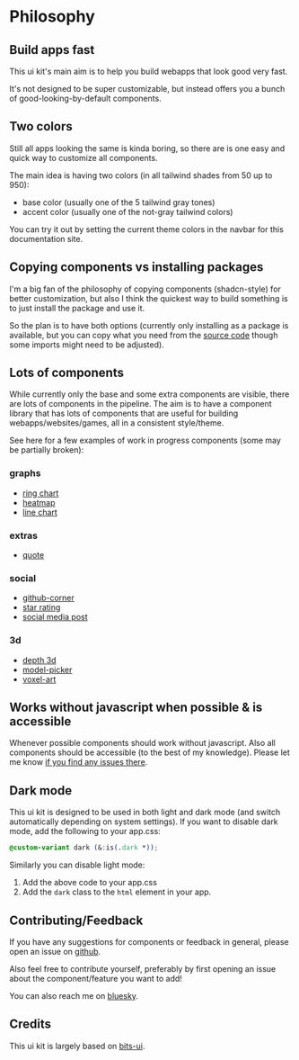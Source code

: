 <script>
	import PublicAlphaAlert from '$docs/site-components/PublicAlphaAlert.svelte';
</script>

# Philosophy

<PublicAlphaAlert />

## Build apps fast

This ui kit's main aim is to help you build webapps that look good very fast.

It's not designed to be super customizable, but instead offers you a
bunch of good-looking-by-default components.

## Two colors

Still all apps looking the same is kinda boring, so there are is one easy and quick way to customize all components.

The main idea is having two colors (in all tailwind shades from 50 up to 950):

- base color (usually one of the 5 tailwind gray tones)
- accent color (usually one of the not-gray tailwind colors)

You can try it out by setting the current theme colors in the navbar for this documentation site.

## Copying components vs installing packages

I'm a big fan of the philosophy of copying components (shadcn-style) for better customization, 
but also I think the quickest way to build something is to just install the package and use it.

So the plan is to have both options (currently only installing as a package is available, 
but you can copy what you need from the [source code](https://github.com/flo-bit/ui-kit/tree/main/src/lib/components/base) 
though some imports might need to be adjusted).

## Lots of components

While currently only the base and some extra components are visible, there are lots of components in the pipeline.
The aim is to have a component library that has lots of components that are useful for building 
webapps/websites/games, all in a consistent style/theme.

See here for a few examples of work in progress components (some may be partially broken):

### graphs

- [ring chart](/ui-kit/components/graphs/ring-chart/)
- [heatmap](/ui-kit/components/graphs/heatmap/)
- [line chart](/ui-kit/components/graphs/line-graph/)

### extras

- [quote](/ui-kit/components/extras/quote/)

### social

- [github-corner](/ui-kit/components/social/github-corner/)
- [star rating](/ui-kit/components/social/star-rating/)
- [social media post](/ui-kit/components/social/post/)

### 3d

- [depth 3d](/ui-kit/components/3d/depth-3d/)
- [model-picker](/ui-kit/components/3d/model-picker/)
- [voxel-art](/ui-kit/components/3d/voxel-art/)

## Works without javascript when possible & is accessible

Whenever possible components should work without javascript. 
Also all components should be accessible (to the best of my knowledge). 
Please let me know [if you find any issues there](https://github.com/flo-bit/ui-kit/issues).

## Dark mode

This ui kit is designed to be used in both light and dark mode 
(and switch automatically depending on system settings).
If you want to disable dark mode, add the following to your app.css:

```css
@custom-variant dark (&:is(.dark *));
```

Similarly you can disable light mode:

1. Add the above code to your app.css
2. Add the `dark` class to the `html` element in your app.

## Contributing/Feedback

If you have any suggestions for components or feedback in general, please open an issue on [github](https://github.com/flo-bit/ui-kit/issues).

Also feel free to contribute yourself, preferably by first opening an issue about the component/feature you want to add!

You can also reach me on [bluesky](https://bsky.app/profile/flo-bit.dev).

## Credits

This ui kit is largely based on [bits-ui](https://bits-ui.com/).
